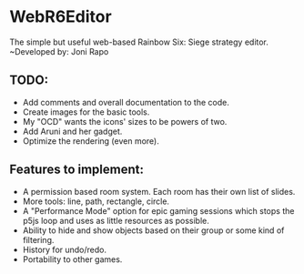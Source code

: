 # WebR6Editor
The simple but useful web-based Rainbow Six: Siege strategy editor.
~Developed by: Joni Rapo

## TODO:
- Add comments and overall documentation to the code.
- Create images for the basic tools.
- My "OCD" wants the icons' sizes to be powers of two.
- Add Aruni and her gadget.
- Optimize the rendering (even more).

## Features to implement:
- A permission based room system. Each room has their own list of slides.
- More tools: line, path, rectangle, circle.
- A "Performance Mode" option for epic gaming sessions which stops the p5js loop and uses as little resources as possible.
- Ability to hide and show objects based on their group or some kind of filtering.
- History for undo/redo.
- Portability to other games.
